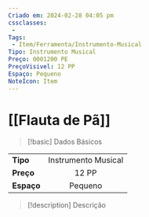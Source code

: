 ```yaml
---
Criado em: 2024-02-28 04:05 pm
cssclasses:
 - 
Tags:
 - Item/Ferramenta/Instrumento-Musical
Tipo: Instrumento Musical
Preço: 0001200 PE
PreçoVisivel: 12 PP
Espaço: Pequeno
NoteIcon: Item
---
```

# [[Flauta de Pã]]

> [!basic] Dados Básicos
> 
|            |     |
| ---------- |:---:|
| **Tipo**   |   Instrumento Musical   |
| **Preço**  |   12 PP   |
| **Espaço** |   Pequeno   |
>
 
> [!description] Descrição
> 
>
